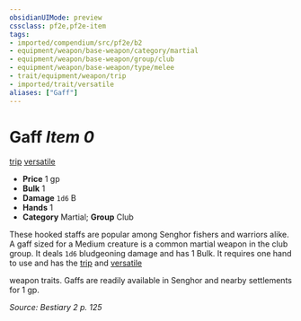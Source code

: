 ```yaml
---
obsidianUIMode: preview
cssclass: pf2e,pf2e-item
tags:
- imported/compendium/src/pf2e/b2
- equipment/weapon/base-weapon/category/martial
- equipment/weapon/base-weapon/group/club
- equipment/weapon/base-weapon/type/melee
- trait/equipment/weapon/trip
- imported/trait/versatile
aliases: ["Gaff"]
---
```

# Gaff *Item 0*  
[trip](rules/traits/trip.md)  [versatile](versatile.md)  

- **Price** 1 gp
- **Bulk** 1
- **Damage** `1d6` B
- **Hands** 1
- **Category** Martial; **Group** Club 

These hooked staffs are popular among Senghor fishers and warriors alike. A gaff sized for a Medium creature is a common martial weapon in the club group. It deals `1d6` bludgeoning damage and has 1 Bulk. It requires one hand to use and has the [trip](rules/traits/trip.md) and [versatile <P>](versatile.md) weapon traits. Gaffs are readily available in Senghor and nearby settlements for 1 gp.

*Source: Bestiary 2 p. 125*